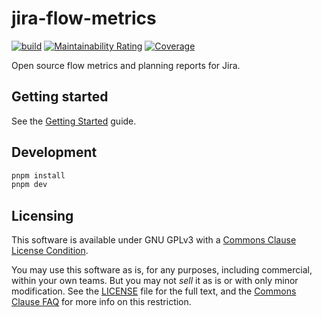 # jira-flow-metrics
[![build](https://github.com/agileplanning-io/jira-flow-metrics/actions/workflows/build.yml/badge.svg?query=branch%3Amain)](https://github.com/agileplanning-io/jira-flow-metrics/actions/workflows/build.yml?query=branch%3Amain)
[![Maintainability Rating](https://sonarcloud.io/api/project_badges/measure?project=agileplanning-io_jira-flow-metrics&metric=sqale_rating)](https://sonarcloud.io/summary/new_code?id=agileplanning-io_jira-flow-metrics)
[![Coverage](https://sonarcloud.io/api/project_badges/measure?project=agileplanning-io_jira-flow-metrics&metric=coverage)](https://sonarcloud.io/summary/new_code?id=agileplanning-io_jira-flow-metrics)

Open source flow metrics and planning reports for Jira.

## Getting started

See the [Getting Started](https://metrics.agileplanning.io/docs/guides/getting-started/) guide.

## Development

```bash
pnpm install
pnpm dev
```

## Licensing

This software is available under GNU GPLv3 with a [Commons Clause License Condition](https://commonsclause.com/).

You may use this software as is, for any purposes, including commercial, within your own teams. But you may not _sell_ it as is or with only minor modification. See the [LICENSE](https://github.com/agileplanning-io/jira-flow-metrics/blob/main/LICENSE) file for the full text, and the [Commons Clause FAQ](https://commonsclause.com/#faq) for more info on this restriction.
